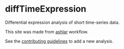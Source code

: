 # diffTimeExpression

Differential expression analysis of short time-series data.

This site was made from [ashlar](https://github.com/jhsiao999/ashlar) workflow.

See the [contributing guidelines](https://github.com/jdblischak/singleCellSeq/blob/master/CONTRIBUTING.md) to add a new analysis. 

